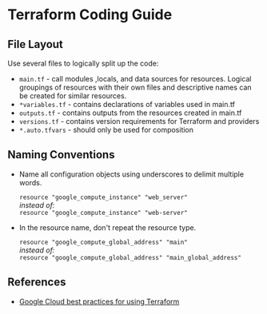 # Terraform Coding Guide

## File Layout

Use several files to logically split up the code:

- `main.tf` - call modules ,locals, and data sources for resources. Logical groupings of resources with their own files and descriptive names can be created for similar resources.
- `*variables.tf` - contains declarations of variables used in main.tf
- `outputs.tf` - contains outputs from the resources created in main.tf
- `versions.tf` - contains version requirements for Terraform and providers
- `*.auto.tfvars` - should only be used for composition

## Naming Conventions

- Name all configuration objects using underscores to delimit multiple words.

  `resource "google_compute_instance" "web_server"`  
  _instead of:_  
  `resource "google_compute_instance" "web-server"`

- In the resource name, don't repeat the resource type.

  `resource "google_compute_global_address" "main"`  
  _instead of:_  
  `resource "google_compute_global_address" "main_global_address"`

## References

- [Google Cloud best practices for using Terraform](https://cloud.google.com/docs/terraform/best-practices-for-terraform)

